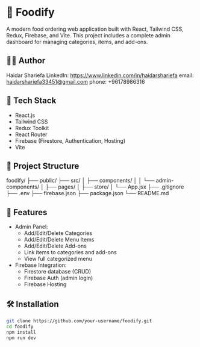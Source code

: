 # 🍔 Foodify

A modern food ordering web application built with React, Tailwind CSS, Redux, Firebase, and Vite. This project includes a complete admin dashboard for managing categories, items, and add-ons.

## 👨‍💻 Author

Haidar Shariefa
LinkedIn: https://www.linkedin.com/in/haidarshariefa
email: haidarshariefa33451@gmail.com
phone: +96178986316

## 🔧 Tech Stack

- React.js
- Tailwind CSS
- Redux Toolkit
- React Router
- Firebase (Firestore, Authentication, Hosting)
- Vite

## 📁 Project Structure

foodify/
├── public/
├── src/
│ ├── components/
│ │ └── admin-components/
│ ├── pages/
│ ├── store/
│ └── App.jsx
├── .gitignore
├── .env
├── firebase.json
├── package.json
└── README.md
## 🚀 Features

- Admin Panel:
  - Add/Edit/Delete Categories
  - Add/Edit/Delete Menu Items
  - Add/Edit/Delete Add-ons
  - Link items to categories and add-ons
  - View full categorized menu
- Firebase Integration:
  - Firestore database (CRUD)
  - Firebase Auth (admin login)
  - Firebase Hosting

## 🛠️ Installation

```bash
git clone https://github.com/your-username/foodify.git
cd foodify
npm install
npm run dev